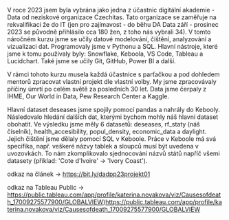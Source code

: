 V roce 2023 jsem byla vybrána jako jedna z účastnic digitální akademie - Data od neziskové organizace Czechitas. Tato organizace se zaměřuje na rekvalifikaci že do IT (jen pro zajímavost - do běhu DA Data září - prosinec 2023 se původně přihlásilo cca 180 žen, z toho nás vybrali 34).
V tomto náročném kurzu jsme se učily datové modelování, čištění, analyzování a vizualizaci dat. Programovaly jsme v Pythonu a SQL. Hlavní nástroje, které jsme k tomu používaly byly: Snowflake, Keboola, VS Code, Tableau a Lucidchart. Také jsme se učily Git, GitHub, Power BI a další.

V rámci tohoto kurzu musela každá účastnice s parťačkou a pod dohledem mentorů zpracovat vlastní projekt dle vlastní volby. My jsme zpracovávaly příčiny úmrtí po celém světě za posledních 30 let. Data jsme čerpaly z IHME, Our World in Data, Pew Research Center a Kaggle.

Hlavní dataset deseases jsme spojily pomocí pandas a nahrály do Kebooly. Následovalo hledání dalších dat, kterými bychom mohly náš hlavní dataset obohatit. Ve výsledku jsme měly 6 datasetů: deseases, rf_staty (náš číselník), health_accesibility, popul_density, economic_data a daylight. Jejich čištění jsme dělaly pomocí SQL v Keboole. Práce v Keboole má svá specifika, např. veškeré názvy tablek a sloupců musí být uvedena v uvozovkách. To nám zkomplikovalo sjednocování názvů států napříč všemi datasety (příklad: 'Cote d\'Ivoire' -> 'Ivory Coast').

odkaz na článek -> https://bit.ly/dadpp23projekt01

odkaz na Tableau Public -> https://public.tableau.com/app/profile/katerina.novakova/viz/Causesofdeath_17009275577900/GLOBALVIEW)https://public.tableau.com/app/profile/katerina.novakova/viz/Causesofdeath_17009275577900/GLOBALVIEW
